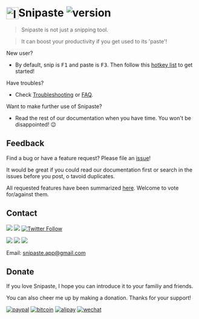<h1><img src="/logo.svg" alt="logo" width="32px" style="vertical-align: bottom;">Snipaste <img src="https://img.shields.io/badge/v1.11.3-2017.01.27-42b983.svg" alt="version" style="vertical-align: top;"></a></h1>

> Snipaste is not just a snipping tool.

> It can boost your productivity if you get used to its 'paste'!

New user?
- By default, snip is <kbd>F1</kbd> and paste is <kbd>F3</kbd>. Then follow this [hotkey list](/built-in-hotkeys) to get started!

Have troubles?
- Check [Troubleshooting](/troubleshooting) or [FAQ](/faq).

Want to make further use of Snipaste?
- Read the rest of our documentation when you have time. You won't be disappointed! :wink:

## Feedback

Find a bug or have a feature request? Please file an <a href="https://github.com/liulex/Snipaste-Feedback/issues" targe="_blank">issue</a>!

It would be great if you could read our documentation first or search in the issues before you post, o tavoid duplicates.

All requested features have been summarized [here](https://github.com/liulex/Snipaste-Feedback/issues/282). Welcome to vote for/against them.

## Contact

[![](https://img.shields.io/badge/Telegram-group-40ace3.svg)](https://telegram.me/joinchat/BGyWwEDqrqiwizDA6gt16g)
[![](https://img.shields.io/badge/Telegram-channel-40ace3.svg)](https://telegram.me/snipaste_en)
[![Twitter Follow](https://img.shields.io/twitter/follow/snipaste.svg?style=social&label=Follow)](https://twitter.com/Snipaste)

[![](https://img.shields.io/badge/Telegram-中文群-40ace3.svg)](https://telegram.me/joinchat/BGyWwD9ZNqE3pLbhXc-VgQ)
[![](https://img.shields.io/badge/Telegram-中文频道-40ace3.svg)](https://telegram.me/snipaste)
[![](https://img.shields.io/badge/微博-@Snipaste-eb192d.svg)](https://weibo.com/snipaste)

Email: [snipaste.app@gmail.com](mailto:snipaste.app@gmail.com)

## Donate

If you love Snipaste, I hope you can introduce it to your familiy and friends.

You can also cheer me up by making a donation. Thanks for your support!

[![paypal](https://img.shields.io/badge/donate-Paypal-fd8200.svg)](https://www.paypal.com/cgi-bin/webscr?cmd=_s-xclick&hosted_button_id=URBJ7KXA99BA2)
[![bitcoin](https://img.shields.io/badge/donate-Bitcoin-f7931a.svg)](https://i.v2ex.co/UwhVMHD7.png)
[![alipay](https://img.shields.io/badge/donate-Alipay-00aaee.svg)](https://i.v2ex.co/F6m7g9Ha.png)
[![wechat](https://img.shields.io/badge/donate-Wechat-51c332.svg)](https://i.v2ex.co/87qHMt5q.png)
